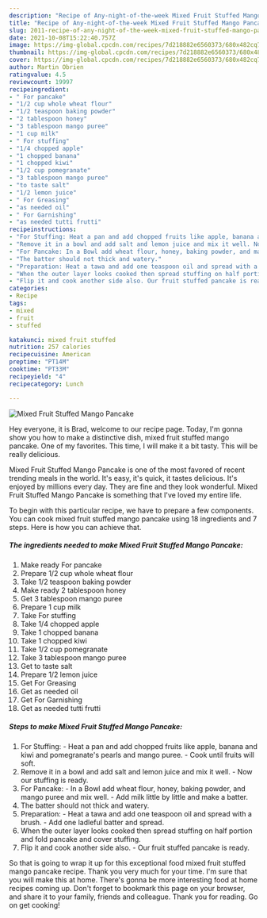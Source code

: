 ```yaml
---
description: "Recipe of Any-night-of-the-week Mixed Fruit Stuffed Mango Pancake"
title: "Recipe of Any-night-of-the-week Mixed Fruit Stuffed Mango Pancake"
slug: 2011-recipe-of-any-night-of-the-week-mixed-fruit-stuffed-mango-pancake
date: 2021-10-08T15:22:40.757Z
image: https://img-global.cpcdn.com/recipes/7d218882e6560373/680x482cq70/mixed-fruit-stuffed-mango-pancake-recipe-main-photo.jpg
thumbnail: https://img-global.cpcdn.com/recipes/7d218882e6560373/680x482cq70/mixed-fruit-stuffed-mango-pancake-recipe-main-photo.jpg
cover: https://img-global.cpcdn.com/recipes/7d218882e6560373/680x482cq70/mixed-fruit-stuffed-mango-pancake-recipe-main-photo.jpg
author: Martin Obrien
ratingvalue: 4.5
reviewcount: 19997
recipeingredient:
- " For pancake"
- "1/2 cup whole wheat flour"
- "1/2 teaspoon baking powder"
- "2 tablespoon honey"
- "3 tablespoon mango puree"
- "1 cup milk"
- " For stuffing"
- "1/4 chopped apple"
- "1 chopped banana"
- "1 chopped kiwi"
- "1/2 cup pomegranate"
- "3 tablespoon mango puree"
- "to taste salt"
- "1/2 lemon juice"
- " For Greasing"
- "as needed oil"
- " For Garnishing"
- "as needed tutti frutti"
recipeinstructions:
- "For Stuffing: Heat a pan and add chopped fruits like apple, banana and kiwi and pomegranate's pearls and mango puree. Cook until fruits will soft."
- "Remove it in a bowl and add salt and lemon juice and mix it well. Now our stuffing is ready."
- "For Pancake: In a Bowl add wheat flour, honey, baking powder, and mango puree and mix well. Add milk little by little and make a batter."
- "The batter should not thick and watery."
- "Preparation: Heat a tawa and add one teaspoon oil and spread with a brush. Add one ladleful batter and spread."
- "When the outer layer looks cooked then spread stuffing on half portion and fold pancake and cover stuffing."
- "Flip it and cook another side also. Our fruit stuffed pancake is ready."
categories:
- Recipe
tags:
- mixed
- fruit
- stuffed

katakunci: mixed fruit stuffed 
nutrition: 257 calories
recipecuisine: American
preptime: "PT14M"
cooktime: "PT33M"
recipeyield: "4"
recipecategory: Lunch

---
```



![Mixed Fruit Stuffed Mango Pancake](https://img-global.cpcdn.com/recipes/7d218882e6560373/680x482cq70/mixed-fruit-stuffed-mango-pancake-recipe-main-photo.jpg)

Hey everyone, it is Brad, welcome to our recipe page. Today, I'm gonna show you how to make a distinctive dish, mixed fruit stuffed mango pancake. One of my favorites. This time, I will make it a bit tasty. This will be really delicious.

Mixed Fruit Stuffed Mango Pancake is one of the most favored of recent trending meals in the world. It's easy, it's quick, it tastes delicious. It's enjoyed by millions every day. They are fine and they look wonderful. Mixed Fruit Stuffed Mango Pancake is something that I've loved my entire life.




To begin with this particular recipe, we have to prepare a few components. You can cook mixed fruit stuffed mango pancake using 18 ingredients and 7 steps. Here is how you can achieve that.

<!--inarticleads1-->

##### The ingredients needed to make Mixed Fruit Stuffed Mango Pancake:

1. Make ready  For pancake
1. Prepare 1/2 cup whole wheat flour
1. Take 1/2 teaspoon baking powder
1. Make ready 2 tablespoon honey
1. Get 3 tablespoon mango puree
1. Prepare 1 cup milk
1. Take  For stuffing
1. Take 1/4 chopped apple
1. Take 1 chopped banana
1. Take 1 chopped kiwi
1. Take 1/2 cup pomegranate
1. Take 3 tablespoon mango puree
1. Get to taste salt
1. Prepare 1/2 lemon juice
1. Get  For Greasing
1. Get as needed oil
1. Get  For Garnishing
1. Get as needed tutti frutti




<!--inarticleads2-->

##### Steps to make Mixed Fruit Stuffed Mango Pancake:

1. For Stuffing: - Heat a pan and add chopped fruits like apple, banana and kiwi and pomegranate's pearls and mango puree. - Cook until fruits will soft.
1. Remove it in a bowl and add salt and lemon juice and mix it well. - Now our stuffing is ready.
1. For Pancake: - In a Bowl add wheat flour, honey, baking powder, and mango puree and mix well. - Add milk little by little and make a batter.
1. The batter should not thick and watery.
1. Preparation: - Heat a tawa and add one teaspoon oil and spread with a brush. - Add one ladleful batter and spread.
1. When the outer layer looks cooked then spread stuffing on half portion and fold pancake and cover stuffing.
1. Flip it and cook another side also. - Our fruit stuffed pancake is ready.




So that is going to wrap it up for this exceptional food mixed fruit stuffed mango pancake recipe. Thank you very much for your time. I'm sure that you will make this at home. There's gonna be more interesting food at home recipes coming up. Don't forget to bookmark this page on your browser, and share it to your family, friends and colleague. Thank you for reading. Go on get cooking!
